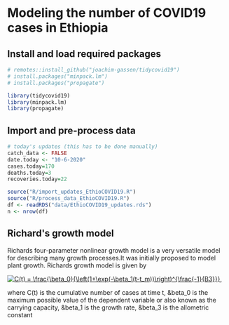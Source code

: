 # Modeling the number of COVID19 cases in Ethiopia

## Install and load required packages

```r
# remotes::install_github("joachim-gassen/tidycovid19")
# install.packages("minpack.lm")
# install.packages("propagate")

library(tidycovid19)
library(minpack.lm)
library(propagate)
```

## Import and pre-process data
```r
# today's updates (this has to be done manually)
catch_data <- FALSE
date.today <- "10-6-2020"
cases.today=170
deaths.today=3
recoveries.today=22

source("R/import_updates_EthioCOVID19.R")
source("R/process_data_EthioCOVID19.R")
df <- readRDS("data/EthioCOVID19_updates.rds")
n <- nrow(df)
```

## Richard's growth model

Richards four-parameter nonlinear growth model is a very versatile model for describing many growth processes.It was initially proposed to model plant growth. Richards growth model is given by

<a href="https://www.codecogs.com/eqnedit.php?latex=C(t)&space;=&space;\frac{\beta_0}{\left(1&plus;\exp(-\beta_1(t-t_m))\right)^{\frac{-1}{B3}}}" target="_blank"><img src="https://latex.codecogs.com/gif.latex?C(t)&space;=&space;\frac{\beta_0}{\left(1&plus;\exp(-\beta_1(t-t_m))\right)^{\frac{-1}{B3}}}" title="C(t) = \frac{\beta_0}{\left(1+\exp(-\beta_1(t-t_m))\right)^{\frac{-1}{B3}}}," /></a>

where C(t) is the cumulative number of cases at time t, &beta_0 is the maximum possible value of the dependent variable or also known as the carrying capacity, &beta_1 is the growth rate, &beta_3 is the allometric constant

